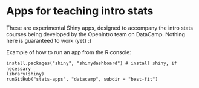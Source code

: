 # Apps for teaching intro stats

These are experimental Shiny apps, designed to accompany the intro stats courses being developed by the OpenIntro team on DataCamp. Nothing here is guaranteed to work (yet) :)

Example of how to run an app from the R console:

```
install.packages("shiny", "shinydashboard") # install shiny, if necessary
library(shiny)
runGitHub("stats-apps", "datacamp", subdir = "best-fit")
```
